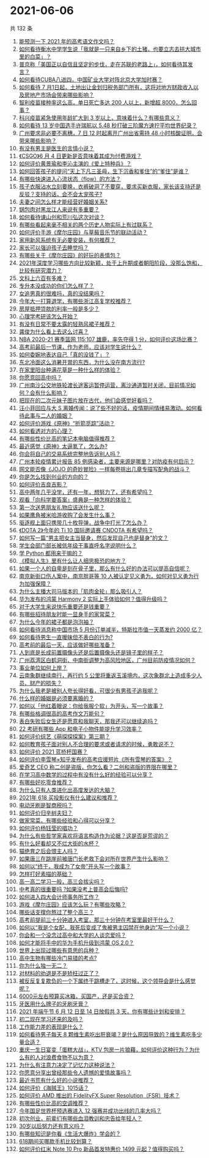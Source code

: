 # 2021-06-06

共 132 条

<!-- BEGIN -->
<!-- 最后更新时间 Sun Jun 06 2021 15:43:19 GMT+0800 (China Standard Time) -->

1. [能预测一下 2021 年的高考语文作文吗？](https://www.zhihu.com/question/451864903)
2. [如何看待衡水中学学生说「我就是一只来自乡下的土猪，也要立志去拱大城市里的白菜」？](https://www.zhihu.com/question/462345321)
3. [普京称「美国正以自信且坚定的步伐，走在苏联的老路上」，如何看待其发言？](https://www.zhihu.com/question/463282858)
4. [如何看待CUBA八进四，中国矿业大学对阵北京大学加时赛？](https://www.zhihu.com/question/463306896)
5. [如何看待 7
   月1日起，土地出让金划归税务部门所有，这将对地方财政收入以及房地产市场会带来哪些影响？](https://www.zhihu.com/question/463323805)
6. [智利疫苗接种率这么高，单日死亡多达 200 人以上，新增超
   8000，怎么回事？](https://www.zhihu.com/question/463115629)
7. [科兴疫苗紧急使用年龄扩大到 3 岁以上，意味着什么？有哪些意义？](https://www.zhihu.com/question/463239638)
8. [如何看待 13 岁中国选手许瑞航以 5.48
   秒打破三阶魔方速拧平均世界纪录？](https://www.zhihu.com/question/463234557)
9. [广州要求非必要不离穗，7 日 12 时起离开广州出省需持 48
   小时核酸证明，会带来哪些影响？](https://www.zhihu.com/question/463430613)
10. [有没有男主是医生的言情小说？](https://www.zhihu.com/question/370530816)
11. [《CSGO》6 月 4 日更新是否意味着其成为付费游戏？](https://www.zhihu.com/question/463103636)
12. [如何评价黄景瑜和李沁主演的《爱上特种兵》？](https://www.zhihu.com/question/462601125)
13. [如何回答孩子的提问“天上下凡三圣母，生下沉香和爹住”的“爹住”是谁？](https://www.zhihu.com/question/462277776)
14. [有哪些快速进入心流状态（flow）的方法？](https://www.zhihu.com/question/20992764)
15. [孩子衣服沾水立刻要换，衣裤破洞了不要穿，要求买新衣服，家长该支持还是反驳？支持的话，会不会太宠孩子?](https://www.zhihu.com/question/459542600)
16. [夫妻之间怎么样才能经营好婚姻关系?](https://www.zhihu.com/question/349031552)
17. [锅包肉对黑龙江人来说有多重要？](https://www.zhihu.com/question/462784342)
18. [如何看待谏山创和荒川弘这次对谈？](https://www.zhihu.com/question/463257259)
19. [有哪些看起来毫不相关的两个历史人物实际上有过联系？](https://www.zhihu.com/question/392281921)
20. [如何评价手游《摩尔庄园》与草莓音乐节的联动活动？](https://www.zhihu.com/question/463139385)
21. [家用新风系统有无必要安装，有何推荐？](https://www.zhihu.com/question/28529319)
22. [家长可以强迫孩子去睡觉吗？](https://www.zhihu.com/question/463206973)
23. [有哪些关于《摩尔庄园》的好玩的表情包？](https://www.zhihu.com/question/462564869)
24. [2021年深度学习哪些方向比较新颖，处于上升期或者朝阳阶段，没那么饱和，比较有研究潜力？](https://www.zhihu.com/question/460500204)
25. [文科上六百有多难？](https://www.zhihu.com/question/350905229)
26. [专升本没成功的你们怎么样了？](https://www.zhihu.com/question/460210637)
27. [女追男真的很难吗，真的没结果吗？](https://www.zhihu.com/question/457364395)
28. [今年大一打算退学，有哪些浙江高复学校推荐？](https://www.zhihu.com/question/58522765)
29. [房屋抵押贷款的利率一般是多少？](https://www.zhihu.com/question/387069469)
30. [心理学考研该怎么开始？](https://www.zhihu.com/question/455742815)
31. [有没有日常不要太露的轻熟风裙子推荐？](https://www.zhihu.com/question/323077384)
32. [龚俊为什么看上去这么讨喜？](https://www.zhihu.com/question/456646250)
33. [NBA 2020-21 赛季篮网 115:107 雄鹿，率先夺得 1
    分，如何评价这场比赛？](https://www.zhihu.com/question/463395654)
34. [高考前最后一节课，作为老师，应该对学生说什么？](https://www.zhihu.com/question/462695709)
35. [如何委婉地表达自己「真的没钱了」？](https://www.zhihu.com/question/462984155)
36. [东北冷面这么消暑开胃的东西，为什么没在南方流行?](https://www.zhihu.com/question/462700732)
37. [在家里阳台种满花草是一种什么样的体验？](https://www.zhihu.com/question/461296029)
38. [你愿意回高中吗？](https://www.zhihu.com/question/453231661)
39. [广州南沙公交地铁轮渡长途客运暂停运营，离沙通道暂时关闭，目前情况如何？会有什么影响？](https://www.zhihu.com/question/463278387)
40. [把现在的二次元妹子图片放在古代，他们会感觉好看吗？](https://www.zhihu.com/question/462903907)
41. [汪小菲回应与大 S
    离婚传闻：说了些不好的话，疫情期间情绪易激动。如何看待此事与二人的婚姻？](https://www.zhihu.com/question/463252497)
42. [如何评价游戏《原神》“折箭觅踪”活动？](https://www.zhihu.com/question/461653474)
43. [如何看透对方的心理？](https://www.zhihu.com/question/455593731)
44. [有哪些性价比高的笔记本电脑值得推荐？](https://www.zhihu.com/question/322974536)
45. [最近感觉《原神》太逼氪了，怎么办?](https://www.zhihu.com/question/463036805)
46. [你会将自己的交易系统完整地告诉别人吗？](https://www.zhihu.com/question/462350634)
47. [广州本轮疫情累计报告 85
    例感染者，主要来源是哪里？对防疫有何启示？](https://www.zhihu.com/question/463254288)
48. [网文能否像《JOJO
    的奇妙冒险》一样每卷挑出几章专描写配角的战斗？](https://www.zhihu.com/question/463065863)
49. [你是怎么找到创业的方向的？](https://www.zhihu.com/question/25857988)
50. [如何评价吉良吉影？](https://www.zhihu.com/question/23771796)
51. [高中两年几乎没学，还有一年，想努力了，还有希望吗？](https://www.zhihu.com/question/462084525)
52. [观看「向科学要答案」盛典是一种怎样的体验？](https://www.zhihu.com/question/463277854)
53. [第一次送男朋友礼物应该送什么呢？](https://www.zhihu.com/question/320207842)
54. [如果鹰角被米哈游收购了会发生什么事？](https://www.zhihu.com/question/462537017)
55. [驱逐舰上面只携带几十枚导弹，战争中打光了怎么办？](https://www.zhihu.com/question/39027069)
56. [《DOTA 2》今年的 Ti 10 国际邀请赛 CNDOTA
    有希望吗？](https://www.zhihu.com/question/459216552)
57. [如何写一篇“男主把女主当替身，然后发现自己也是替身”的文？](https://www.zhihu.com/question/437395484)
58. [学生会部门部长被低年级干事直呼名字说明什么？](https://www.zhihu.com/question/21999602)
59. [学 Python 都用来干嘛的？](https://www.zhihu.com/question/34098079)
60. [《模拟人生》里有什么让人细思极恐的地方？](https://www.zhihu.com/question/264106033)
61. [如果一个人的自卑是刻在骨子里，那么有什么好的办法可以提高自信呢？](https://www.zhihu.com/question/461396765)
62. [南京新街口伤人案中，南京胖哥等 10
    人被认定见义勇为，如何对见义勇为行为加强保障？](https://www.zhihu.com/question/462770395)
63. [为什么主播大司马版本的「肌肉金轮」那么吸引人？](https://www.zhihu.com/question/461688762)
64. [华为发布的鸿蒙 Harmony 2
    实际上手体验如何？值得升级吗？](https://www.zhihu.com/question/458633364)
65. [对于大学生来说快乐重要还是钱重要？](https://www.zhihu.com/question/457081209)
66. [有哪些招待朋友时能一显身手的家常菜？](https://www.zhihu.com/question/28037354)
67. [为什么今年的裙子都是泡泡袖？](https://www.zhihu.com/question/397465205)
68. [如何看待消息称中国市场 5 月份订单减半，特斯拉市值一天蒸发约 2000
    亿？](https://www.zhihu.com/question/463066556)
69. [如何看待男生一直暧昧但不表白的行为?](https://www.zhihu.com/question/314211216)
70. [高考前的最后一天，应该做好哪些准备？](https://www.zhihu.com/question/463408596)
71. [人到底是长成前置摄像头还是后置摄像头还是镜子里的样子？](https://www.zhihu.com/question/66063294)
72. [广州荔湾区白鹤洞街、中南街调整为高风险地区，广州目前防疫情况如何？](https://www.zhihu.com/question/462683954)
73. [事业单位如何上岸？](https://www.zhihu.com/question/345511835)
74. [云南象群继续南行，再行约 5
    公里将重返玉溪境内，这次象群北上造成多少人员、财产的损失？](https://www.zhihu.com/question/463102060)
75. [为什么我老是被别人夸长得好看，可很少有男孩子追我呢？](https://www.zhihu.com/question/319027663)
76. [什么样的婚姻是必须要离婚的？](https://www.zhihu.com/question/320021757)
77. [如何以「他红着眼说：你给我服个软」为开头，写一个故事？](https://www.zhihu.com/question/460697101)
78. [有哪些格调很高的高考作文万能句？](https://www.zhihu.com/question/265353821)
79. [表白失败后女生还是愿意和我聊天，那我还可以继续追吗？](https://www.zhihu.com/question/367730793)
80. [22 考研有哪些 App 和电子小物件能提升学习效率？](https://www.zhihu.com/question/462935512)
81. [如何评价综艺《萌探探探案》第三期？](https://www.zhihu.com/question/462341726)
82. [如何教育孩子面对别人不合理的要求或者请求的时候，勇敢说不？](https://www.zhihu.com/question/460662042)
83. [如何评价 2021 蓝桥杯国赛？](https://www.zhihu.com/question/463261567)
84. [如何评价李雪琴×知乎发布的高考应援短片《所有雪琴的答案》？](https://www.zhihu.com/question/463097533)
85. [爱奇艺 CEO 称二创是盗版，你怎么看？二创和盗版的界限在哪里？](https://www.zhihu.com/question/463058796)
86. [在学习高中数学的过程中有没有什么好的经验可以分享？](https://www.zhihu.com/question/24681105)
87. [有哪些好吃零食推荐？](https://www.zhihu.com/question/453646089)
88. [为什么只有人类进化出高度发达的大脑？](https://www.zhihu.com/question/20323967)
89. [2021年 618 买投影仪有什么建议和推荐？](https://www.zhihu.com/question/458826447)
90. [电动牙刷是智商税吗？](https://www.zhihu.com/question/60799591)
91. [如何评价归辛树夫妇？](https://www.zhihu.com/question/296356537)
92. [做家常菜，有哪些经验和心得可以分享？](https://www.zhihu.com/question/19760437)
93. [如何评价杨钰莹的唱功？](https://www.zhihu.com/question/23503608)
94. [为什么有些哲学家喜欢将语言构造作为论据？这是否是荒谬的？](https://www.zhihu.com/question/456701631)
95. [有什么好看却又不烂大街的水杯？](https://www.zhihu.com/question/65459802)
96. [猫绝育之后会恨主人吗？](https://www.zhihu.com/question/420799616)
97. [如果唐三在跳崖前被唐门长老救下会对所在世界产生什么影响？](https://www.zhihu.com/question/461272805)
98. [如何以“终于，我成为了女帝”开头写一个故事？](https://www.zhihu.com/question/405355755)
99. [怎样打好素描的基础？](https://www.zhihu.com/question/26444779)
100. [高一高二学习一般，高三会拔尖吗？](https://www.zhihu.com/question/461416493)
101. [中考真的很重要吗 ?如果没考上普高会后悔吗?](https://www.zhihu.com/question/461082126)
102. [如何进入四大会计师事务所工作？](https://www.zhihu.com/question/310191544)
103. [游戏《摩尔庄园》应该怎么玩？有哪些攻略？](https://www.zhihu.com/question/371309327)
104. [哪些话支撑你熬过了整个高三？](https://www.zhihu.com/question/398139905)
105. [高考前提前三十分钟进入考室，那三十分钟在考室里最好干什么？](https://www.zhihu.com/question/438598661)
106. [如何以“我是个女配，我死后变成了鬼被男主囚禁在他身边”写一个小说？](https://www.zhihu.com/question/448069836)
107. [你会和一个没念过高中和大学的人谈恋爱吗？](https://www.zhihu.com/question/462293257)
108. [如何才能将手中的华为手机升级到鸿蒙 OS 2.0？](https://www.zhihu.com/question/436295623)
109. [世界上出现过哪些有意思的兵种？](https://www.zhihu.com/question/419256945)
110. [高中生物有哪些冷门易错的考点?](https://www.zhihu.com/question/447559813)
111. [你为什么独一无二？](https://www.zhihu.com/question/463105888)
112. [对材料的劝退是不是矫枉过正了？](https://www.zhihu.com/question/462787240)
113. [被反反复复欺负的一个下属终于跳槽走了，这时候，这个领导会是什么感觉呢？](https://www.zhihu.com/question/419717401)
114. [6000元左右预算买冰箱，买国产，还是买合资？](https://www.zhihu.com/question/427992113)
115. [牙医用什么牌子的牙刷牙膏？](https://www.zhihu.com/question/21064394)
116. [2021 年端午节 6 月 12 日至 14 日放假共 3
     天，你有哪些计划和安排？](https://www.zhihu.com/question/461518659)
117. [初二现在学习还来的及吗？](https://www.zhihu.com/question/460694660)
118. [工作能力差的表现是什么？](https://www.zhihu.com/question/272082217)
119. [如何看待男子每天 8
     颗维生素吃出肝衰竭？是什么原因导致的？维生素吃多少量合适？](https://www.zhihu.com/question/463004931)
120. [重庆一生日宴变「蛋糕大战」，KTV
     包房一片狼藉，如何评价这种行为？为什么有的人对浪费食物不以为意？](https://www.zhihu.com/question/463080691)
121. [为什么有注意力决定了记忆力这种说法？](https://www.zhihu.com/question/453067685)
122. [你愿意分享出曾经那些令人遗憾的爱情故事吗？](https://www.zhihu.com/question/461039473)
123. [最近书荒有什么好的小说推荐？](https://www.zhihu.com/question/454175132)
124. [如何评价《海贼王》1015话？](https://www.zhihu.com/question/463011991)
125. [如何评价 AMD 推出的 FidelityFX Super
     Resolution（FSR）技术？](https://www.zhihu.com/question/462609402)
126. [有哪些性价比高的空调推荐？](https://www.zhihu.com/question/393218413)
127. [今年国足世界杯预选赛进入 12 强赛并成功出线的几率大吗？](https://www.zhihu.com/question/458794320)
128. [初次创业，前辈们有哪些血泪教训和忠告给年轻人？](https://www.zhihu.com/question/456798060)
129. [30岁以后努力还有意义吗？](https://www.zhihu.com/question/461708777)
130. [有哪些知识是你看《生活大爆炸》学会的？](https://www.zhihu.com/question/321167011)
131. [618期间买哪款手机比较划算？](https://www.zhihu.com/question/463120125)
132. [如何评价红米 Note 10 Pro 新品首发特惠价 1499
     元起？值得购买吗？](https://www.zhihu.com/question/461503607)

<!-- END -->
